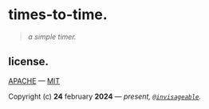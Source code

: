 # times-to-time.

> *a simple timer.*

## license.

[APACHE](https://github.com/invisageable/zh/blob/main/.github/LICENSE-APACHE) — [MIT](https://github.com/invisageable/zh/blob/main/.github/LICENSE-MIT)   

Copyright (c) **24** february **2024** — *present, [`@invisageable`](https://github.com/invisageable).*   
